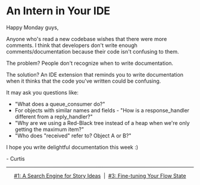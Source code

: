 # An Intern in Your IDE

Happy Monday guys,

Anyone who's read a new codebase wishes that there were more comments. I think that developers don't write enough comments/documentation because their code isn't confusing to them.

The problem? People don't recognize when to write documentation.

The solution? An IDE extension that reminds you to write documentation when it thinks that the code you've written could be confusing.

It may ask you questions like:

- "What does a queue_consumer do?"
- For objects with similar names and fields - "How is a response_handler different from a reply_handler?"
- "Why are we using a Red-Black tree instead of a heap when we're only getting the maximum item?"
- "Who does "received" refer to? Object A or B?"

I hope you write delightful documentation this week :)

\- Curtis

<!--START OF FOOTER-->
<hr style="margin-top:9px;height:1px;border: 0;background-image: linear-gradient(to right, rgba(0, 0, 0, 0.0), rgba(0, 0, 0, 0.5),rgba(0, 0, 0, 0.0));">
<!--START OF ISSUE NAVIGATION LINKS-->
<p align="center"><a href='001_a_search_engine_for_story_ideas.md'>#1: A Search Engine for Story Ideas</a>&nbsp;&nbsp;|&nbsp;&nbsp;<a href='003_fine_tuning_your_flow_state.md'>#3: Fine-tuning Your Flow State</a></p>
<!--START OF ISSUE NAVIGATION LINKS-->
<!--END OF FOOTER-->

